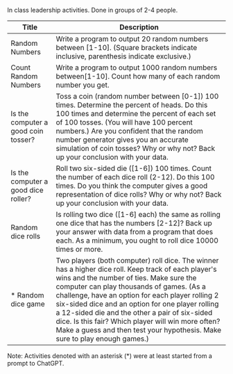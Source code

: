 In class leadership activities.  Done in groups of 2-4 people.

| Title | Description |
| ----- | ----------- |
| Random Numbers | Write a program to output 20 random numbers between [1-10].  (Square brackets indicate inclusive, parenthesis indicate exclusive.) |
| Count Random Numbers | Write a program to output 1000 random numbers between[1-10].  Count how many of each random number you get. |
| Is the computer a good coin tosser? | Toss a coin (random number between [0-1]) 100 times.  Determine the percent of heads.  Do this 100 times and determine the percent of each set of 100 tosses.  (You will have 100 percent numbers.)  Are you confident that the random number generator gives you an accurate simulation of coin tosses?  Why or why not?  Back up your conclusion with your data. |
| Is the computer a good dice roller? | Roll two six-sided die ([1-6]) 100 times.  Count the number of each dice roll (2-12).  Do this 100 times.  Do you think the computer gives a good representation of dice rolls?  Why or why not?  Back up your conclusion with your data. |
| Random dice rolls | Is rolling two dice ([1-6] each) the same as rolling one dice that has the numbers [2-12]?  Back up your answer with data from a program that does each.  As a minimum, you ought to roll dice 10000 times or more. |
| * Random dice game | Two players (both computer) roll dice.  The winner has a higher dice roll.  Keep track of each player's wins and the number of ties.  Make sure the computer can play thousands of games.  (As a challenge, have an option for each player rolling 2 six-sided dice and an option for one player rolling a 12-sided die and the other a pair of six-sided dice.  Is this fair?  Which player will win more often?  Make a guess and then test your hypothesis.  Make sure to play enough games.) |

Note:  Activities denoted with an asterisk (*) were at least started from a prompt to ChatGPT.
